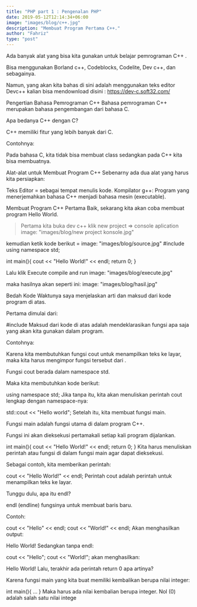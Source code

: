 ```yaml
---
title: "PHP part 1 : Pengenalan PHP"
date: 2019-05-12T12:14:34+06:00
image: "images/blog/c++.jpg"
description: "Membuat Program Pertama C++."
author: "Fahriz"
type: "post"
---
```


Ada banyak alat yang bisa kita gunakan untuk belajar pemrograman C++ .

Bisa menggunakan Borland c++, Codeblocks, Codelite, Dev c++, dan sebagainya.

Namun, yang akan kita bahas di sini adalah menggunakan teks editor Devc++
kalian bisa mendownload disini : https://dev-c.soft32.com/

Pengertian Bahasa Pemrograman C++
Bahasa pemrograman C++ merupakan bahasa pengembangan dari bahasa C.

Apa bedanya C++ dengan C?

C++ memiliki fitur yang lebih banyak dari C.

Contohnya:

Pada bahasa C, kita tidak bisa membuat class sedangkan pada C++ kita bisa membuatnya.

Alat-alat untuk Membuat Program C++
Sebenarny ada dua alat yang harus kita persiapkan:

Teks Editor = sebagai tempat menulis kode.
Kompilator g++: Program yang menerjemahkan bahasa C++ menjadi bahasa mesin (executable).

Membuat Program C++ Pertama
Baik, sekarang kita akan coba membuat program Hello World.

>Pertama
kita buka dev c++ klik new project => console aplication
image: "images/blog/new project konsole.jpg"


kemudian ketik kode berikut =
 image: "images/blog/source.jpg"
 #include <iostream>
 using namespace std;

 int main(){
    cout << "Hello World!" << endl;
   return 0;
 }

Lalu klik Execute compile and run
image: "images/blog/execute.jpg"

maka hasilnya akan seperti ini:
image: "images/blog/hasil.jpg"

 



Bedah Kode
Waktunya saya menjelaskan arti dan maksud dari kode program di atas.

Pertama dimulai dari:

#include <iostream>
Maksud dari kode di atas adalah mendeklarasikan fungsi apa saja yang akan kita gunakan dalam program.

Contohnya:

Karena kita membutuhkan fungsi cout untuk menampilkan teks ke layar, maka kita harus mengimpor fungsi tersebut dari <iostream>.

Fungsi cout berada dalam namespace std.

Maka kita membutuhkan kode berikut:

using namespace std;
Jika tanpa itu, kita akan menuliskan perintah cout lengkap dengan namespace-nya:

std::cout << "Hello world";
Setelah itu, kita membuat fungsi main.

Fungsi main adalah fungsi utama di dalam program C++.

Fungsi ini akan dieksekusi pertamakali setiap kali program dijalankan.

int main(){
    cout << "Hello World!" << endl;
    return 0;
}
Kita harus menuliskan perintah atau fungsi di dalam fungsi main agar dapat dieksekusi.

Sebagai contoh, kita memberikan perintah:

cout << "Hello World!" << endl;
Perintah cout adalah perintah untuk menampilkan teks ke layar.

Tunggu dulu, apa itu endl?

endl (endline) fungsinya untuk membuat baris baru.

Contoh:

cout << "Hello" << endl;
cout << "World!" << endl;
Akan menghasilkan output:

Hello
World!
Sedangkan tanpa endl:

cout << "Hello";
cout << "World!";
akan menghasilkan:

Hello World!
Lalu, terakhir ada perintah return 0 apa artinya?

Karena fungsi main yang kita buat memiliki kembalikan berupa nilai integer:

int main(){
    ...
}
Maka harus ada nilai kembalian berupa integer. Nol (0) adalah salah satu nilai intege
